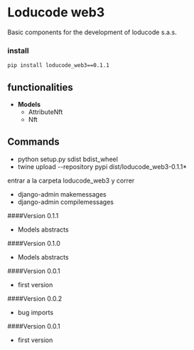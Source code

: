 # Loducode web3

Basic components for the development of loducode s.a.s.

### install

`pip install loducode_web3==0.1.1`

## functionalities

- **Models**
    - AttributeNft
    - Nft

## Commands

- python setup.py sdist bdist_wheel
- twine upload --repository pypi dist/loducode_web3-0.1.1*

entrar a la carpeta loducode_web3 y correr
- django-admin makemessages
- django-admin compilemessages

####Version 0.1.1
- Models abstracts

####Version 0.1.0
- Models abstracts

####Version 0.0.1
- first version

####Version 0.0.2
- bug imports

####Version 0.0.1
- first version
